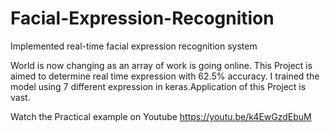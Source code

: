 # Facial-Expression-Recognition
Implemented real-time facial expression recognition system 

World is now changing as an array of work is going online.
This Project is aimed to determine real time expression with 62.5% accuracy.
I trained the model using 7 different expression in keras.Application of this Project is vast.

Watch the Practical example on Youtube
https://youtu.be/k4EwGzdEbuM
